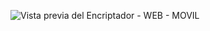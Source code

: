 ![Vista previa del Encriptador - WEB - MOVIL](https://github.com/sh0ran/Encriptador-ALURA/assets/39629102/2e97fb0d-7364-4498-afba-ad688a489e0b)
